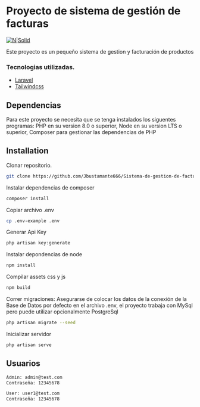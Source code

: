 # Proyecto de sistema de gestión de facturas

[![N|Solid](https://laravel.com/img/logomark.min.svg)](https://laravel.com/img/logomark.min.svg)

Este proyecto es un pequeño sistema de gestion y facturación de productos

### Tecnologias utilizadas.
- [Laravel]
- [Tailwindcss]

## Dependencias
Para este proyecto se necesita que se tenga instalados los siguentes programas: PHP en su version 8.0 o superior, Node en su version LTS o superior, Composer para gestionar las dependencias de PHP

## Installation

Clonar repositorio.
```sh
git clone https://github.com/Jbustamante666/Sistema-de-gestion-de-facturas.git
```

Instalar dependencias de composer
```sh
composer install
```
Copiar archivo .env
```sh
cp .env-example .env
```
Generar Api Key
```sh
php artisan key:generate
```
Instalar depondencias de node
```sh
npm install
```

Compilar assets css y js
```sh
npm build
```

Correr migraciones:
Asegurarse de colocar los datos de la conexión de la Base de Datos por defecto en el archivo .env, el proyecto trabaja con MySql pero puede utilizar opcionalmente PostgreSql
```sh
php artisan migrate --seed
```

Inicializar servidor
```sh
php artisan serve
```

## Usuarios
```sh
Admin: admin@test.com
Contraseña: 12345678
```
```sh
User: user1@test.com
Contraseña: 12345678
```

[Laravel]: <https://laravel.com/>
[Tailwindcss]: <https://tailwindcss.com>